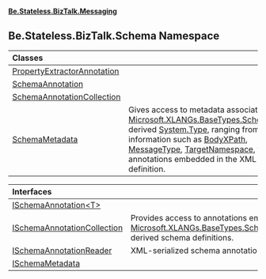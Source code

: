 #### [Be.Stateless.BizTalk.Messaging](README.md 'README')

## Be.Stateless.BizTalk.Schema Namespace

| Classes | |
| :--- | :--- |
| [PropertyExtractorAnnotation](PropertyExtractorAnnotation.md 'Be.Stateless.BizTalk.Schema.PropertyExtractorAnnotation') | |
| [SchemaAnnotation](SchemaAnnotation.md 'Be.Stateless.BizTalk.Schema.SchemaAnnotation') | |
| [SchemaAnnotationCollection](SchemaAnnotationCollection.md 'Be.Stateless.BizTalk.Schema.SchemaAnnotationCollection') | |
| [SchemaMetadata](SchemaMetadata.md 'Be.Stateless.BizTalk.Schema.SchemaMetadata') | Gives access to metadata associated to any [Microsoft.XLANGs.BaseTypes.SchemaBase](https://docs.microsoft.com/en-us/dotnet/api/Microsoft.XLANGs.BaseTypes.SchemaBase 'Microsoft.XLANGs.BaseTypes.SchemaBase')-derived [System.Type](https://docs.microsoft.com/en-us/dotnet/api/System.Type 'System.Type'), ranging from information such as [BodyXPath](ISchemaMetadata.BodyXPath.md 'Be.Stateless.BizTalk.Schema.ISchemaMetadata.BodyXPath'), [MessageType](ISchemaMetadata.MessageType.md 'Be.Stateless.BizTalk.Schema.ISchemaMetadata.MessageType'), [TargetNamespace](ISchemaMetadata.TargetNamespace.md 'Be.Stateless.BizTalk.Schema.ISchemaMetadata.TargetNamespace'), to annotations embedded in the XML schema definition. |

| Interfaces | |
| :--- | :--- |
| [ISchemaAnnotation&lt;T&gt;](ISchemaAnnotation_T_.md 'Be.Stateless.BizTalk.Schema.ISchemaAnnotation<T>') | |
| [ISchemaAnnotationCollection](ISchemaAnnotationCollection.md 'Be.Stateless.BizTalk.Schema.ISchemaAnnotationCollection') | Provides access to annotations embedded in [Microsoft.XLANGs.BaseTypes.SchemaBase](https://docs.microsoft.com/en-us/dotnet/api/Microsoft.XLANGs.BaseTypes.SchemaBase 'Microsoft.XLANGs.BaseTypes.SchemaBase')-derived schema definitions. |
| [ISchemaAnnotationReader](ISchemaAnnotationReader.md 'Be.Stateless.BizTalk.Schema.ISchemaAnnotationReader') | XML-serialized schema annotation reader. |
| [ISchemaMetadata](ISchemaMetadata.md 'Be.Stateless.BizTalk.Schema.ISchemaMetadata') | |
